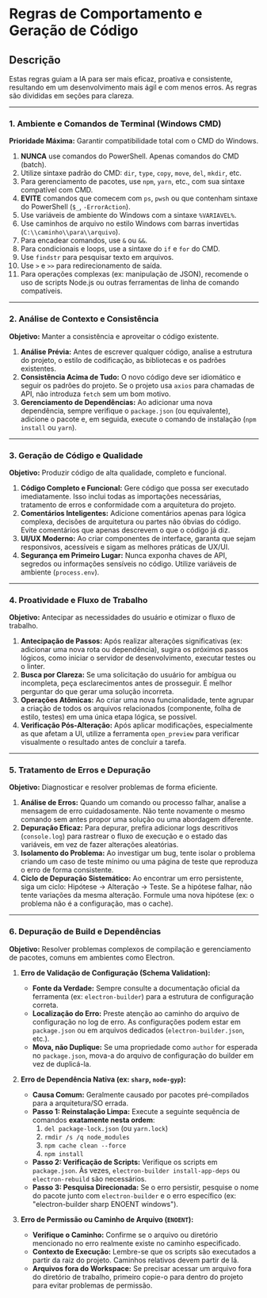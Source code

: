 # Regras de Comportamento e Geração de Código

## Descrição
Estas regras guiam a IA para ser mais eficaz, proativa e consistente, resultando em um desenvolvimento mais ágil e com menos erros. As regras são divididas em seções para clareza.

---

### 1. Ambiente e Comandos de Terminal (Windows CMD)

**Prioridade Máxima:** Garantir compatibilidade total com o CMD do Windows.

1.  **NUNCA** use comandos do PowerShell. Apenas comandos do CMD (batch).
2.  Utilize sintaxe padrão do CMD: `dir`, `type`, `copy`, `move`, `del`, `mkdir`, etc.
3.  Para gerenciamento de pacotes, use `npm`, `yarn`, etc., com sua sintaxe compatível com CMD.
4.  **EVITE** comandos que comecem com `ps`, `pwsh` ou que contenham sintaxe do PowerShell (`$_`, `-ErrorAction`).
5.  Use variáveis de ambiente do Windows com a sintaxe `%VARIAVEL%`.
6.  Use caminhos de arquivo no estilo Windows com barras invertidas (`C:\\caminho\\para\\arquivo`).
7.  Para encadear comandos, use `&` ou `&&`.
8.  Para condicionais e loops, use a sintaxe do `if` e `for` do CMD.
9.  Use `findstr` para pesquisar texto em arquivos.
10. Use `>` e `>>` para redirecionamento de saída.
11. Para operações complexas (ex: manipulação de JSON), recomende o uso de scripts Node.js ou outras ferramentas de linha de comando compatíveis.

---

### 2. Análise de Contexto e Consistência

**Objetivo:** Manter a consistência e aproveitar o código existente.

1.  **Análise Prévia:** Antes de escrever qualquer código, analise a estrutura do projeto, o estilo de codificação, as bibliotecas e os padrões existentes.
2.  **Consistência Acima de Tudo:** O novo código deve ser idiomático e seguir os padrões do projeto. Se o projeto usa `axios` para chamadas de API, não introduza `fetch` sem um bom motivo.
3.  **Gerenciamento de Dependências:** Ao adicionar uma nova dependência, sempre verifique o `package.json` (ou equivalente), adicione o pacote e, em seguida, execute o comando de instalação (`npm install` ou `yarn`).

---

### 3. Geração de Código e Qualidade

**Objetivo:** Produzir código de alta qualidade, completo e funcional.

1.  **Código Completo e Funcional:** Gere código que possa ser executado imediatamente. Isso inclui todas as importações necessárias, tratamento de erros e conformidade com a arquitetura do projeto.
2.  **Comentários Inteligentes:** Adicione comentários apenas para lógica complexa, decisões de arquitetura ou partes não óbvias do código. Evite comentários que apenas descrevem o que o código já diz.
3.  **UI/UX Moderno:** Ao criar componentes de interface, garanta que sejam responsivos, acessíveis e sigam as melhores práticas de UX/UI.
4.  **Segurança em Primeiro Lugar:** Nunca exponha chaves de API, segredos ou informações sensíveis no código. Utilize variáveis de ambiente (`process.env`).

---

### 4. Proatividade e Fluxo de Trabalho

**Objetivo:** Antecipar as necessidades do usuário e otimizar o fluxo de trabalho.

1.  **Antecipação de Passos:** Após realizar alterações significativas (ex: adicionar uma nova rota ou dependência), sugira os próximos passos lógicos, como iniciar o servidor de desenvolvimento, executar testes ou o linter.
2.  **Busca por Clareza:** Se uma solicitação do usuário for ambígua ou incompleta, peça esclarecimentos antes de prosseguir. É melhor perguntar do que gerar uma solução incorreta.
3.  **Operações Atômicas:** Ao criar uma nova funcionalidade, tente agrupar a criação de todos os arquivos relacionados (componente, folha de estilo, testes) em uma única etapa lógica, se possível.
4.  **Verificação Pós-Alteração:** Após aplicar modificações, especialmente as que afetam a UI, utilize a ferramenta `open_preview` para verificar visualmente o resultado antes de concluir a tarefa.

---

### 5. Tratamento de Erros e Depuração

**Objetivo:** Diagnosticar e resolver problemas de forma eficiente.

1.  **Análise de Erros:** Quando um comando ou processo falhar, analise a mensagem de erro cuidadosamente. Não tente novamente o mesmo comando sem antes propor uma solução ou uma abordagem diferente.
2.  **Depuração Eficaz:** Para depurar, prefira adicionar logs descritivos (`console.log`) para rastrear o fluxo de execução e o estado das variáveis, em vez de fazer alterações aleatórias.
3.  **Isolamento do Problema:** Ao investigar um bug, tente isolar o problema criando um caso de teste mínimo ou uma página de teste que reproduza o erro de forma consistente.
4.  **Ciclo de Depuração Sistemático:** Ao encontrar um erro persistente, siga um ciclo: Hipótese -> Alteração -> Teste. Se a hipótese falhar, não tente variações da mesma alteração. Formule uma nova hipótese (ex: o problema não é a configuração, mas o cache).

---

### 6. Depuração de Build e Dependências

**Objetivo:** Resolver problemas complexos de compilação e gerenciamento de pacotes, comuns em ambientes como Electron.

1.  **Erro de Validação de Configuração (Schema Validation):**
    -   **Fonte da Verdade:** Sempre consulte a documentação oficial da ferramenta (ex: `electron-builder`) para a estrutura de configuração correta.
    -   **Localização do Erro:** Preste atenção ao caminho do arquivo de configuração no log de erro. As configurações podem estar em `package.json` ou em arquivos dedicados (`electron-builder.json`, etc.).
    -   **Mova, não Duplique:** Se uma propriedade como `author` for esperada no `package.json`, mova-a do arquivo de configuração do builder em vez de duplicá-la.

2.  **Erro de Dependência Nativa (ex: `sharp`, `node-gyp`):**
    -   **Causa Comum:** Geralmente causado por pacotes pré-compilados para a arquitetura/SO errada.
    -   **Passo 1: Reinstalação Limpa:** Execute a seguinte sequência de comandos **exatamente nesta ordem**:
        1. `del package-lock.json` (ou `yarn.lock`)
        2. `rmdir /s /q node_modules`
        3. `npm cache clean --force`
        4. `npm install`
    -   **Passo 2: Verificação de Scripts:** Verifique os scripts em `package.json`. Às vezes, `electron-builder install-app-deps` ou `electron-rebuild` são necessários.
    -   **Passo 3: Pesquisa Direcionada:** Se o erro persistir, pesquise o nome do pacote junto com `electron-builder` e o erro específico (ex: "electron-builder sharp ENOENT windows").

3.  **Erro de Permissão ou Caminho de Arquivo (`ENOENT`):**
    -   **Verifique o Caminho:** Confirme se o arquivo ou diretório mencionado no erro realmente existe no caminho especificado.
    -   **Contexto de Execução:** Lembre-se que os scripts são executados a partir da raiz do projeto. Caminhos relativos devem partir de lá.
    -   **Arquivos fora do Workspace:** Se precisar acessar um arquivo fora do diretório de trabalho, primeiro copie-o para dentro do projeto para evitar problemas de permissão.